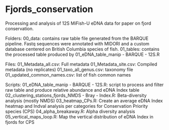 # Fjords_conservation
Processing and analysis of 12S MiFish-U eDNA data for paper on fjord conservation.

Folders:
00_data: contains raw table file generated from the BARQUE pipeline. Fastq sequences were annotated with MIDORI and a custom database centered on British Columbia species of fish.
01_tables: contains the processed table produced by 01_eDNA_table_manip - BARQUE - 12S.R

Files:
01_Metadata_all.csv: Full metadata
01_Metadata_site.csv: Compiled metadata (no replicates)
01_taxo_all_genus.csv: taxonomy file
01_updated_common_names.csv: list of fish common names

Scripts:
01_eDNA_table_manip - BARQUE - 12S.R: script to process and filter raw table and produce relative abundance and eDNA Index table
02_clustering_stations_fjords_NMDS - Bray - Index.R: Beta-diversity analysis (mostly NMDS)
03_heatmap_CPs.R: Create an average eDNA Index heatmap and Indval analysis per categories for Conservation Priority species (CPS)
04_alpha_breakaway.R: Alpha diversity analysis
05_vertical_maps_loop.R: Map the vertical distribution of eDNA Index in fjords for CPS
